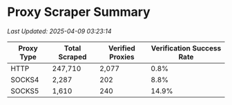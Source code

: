 # Proxy Scraper Summary

_Last Updated: 2025-04-09 03:23:14_

| Proxy Type | Total Scraped | Verified Proxies | Verification Success Rate |
|------------|--------------|------------------|--------------------------|
| HTTP | 247,710 | 2,077 | 0.8% |
| SOCKS4 | 2,287 | 202 | 8.8% |
| SOCKS5 | 1,610 | 240 | 14.9% |
